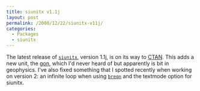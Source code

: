 ```yaml
---
title: siunitx v1.1j
layout: post
permalink: /2008/12/22/siunitx-v11j/
categories:
  - Packages
  - siunitx
---
```

The latest release of [`siunitx`](https://ctan.org/pkg/siunitx), version 1.1j, is on its way to [CTAN](https://www.ctan.org). This adds a new unit, the [gon](https://en.wikipedia.org/wiki/Grad_(angle)), which I'd never heard of but apparently is bit in geophysics. I've also fixed something that I spotted recently when working on version 2: an infinite loop when using [`breqn`](https://ctan.org/pkg/breqn) and the textmode option for siunitx.
